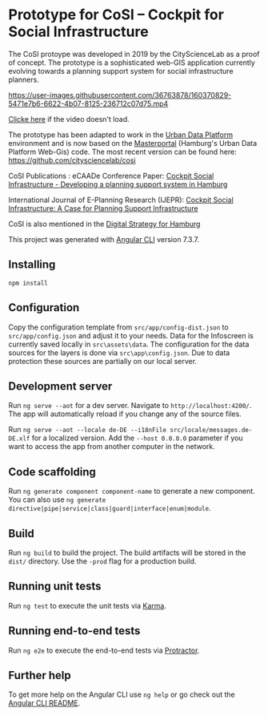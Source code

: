 # Prototype for CoSI – Cockpit for Social Infrastructure

The CoSI protoype was developed in 2019 by the CityScienceLab as a proof of concept.
The prototype is a sophisticated web-GIS application currently evolving towards a planning support system for social infrastructure planners.

https://user-images.githubusercontent.com/36763878/160370829-5471e7b6-6622-4b07-8125-236712c07d75.mp4

[Clicke here](https://drive.google.com/file/d/id=1ABGo_bBoE5uny4XcFliBhZcMwl8oUy8z/view?usp=sharing) if the video doesn't load.

The prototype has been adapted to work in the [Urban Data Platform](http://www.urbandataplatform.hamburg/) environment and is now based on the [Masterportal](https://bitbucket.org/geowerkstatt-hamburg/masterportal/src) (Hamburg's Urban Data Platform Web-Gis) code.
The most recent version can be found here:
https://github.com/citysciencelab/cosi

CoSI Publications :
eCAADe Conference Paper: [Cockpit Social Infrastructure - Developing a planning support system in Hamburg](https://www.researchgate.net/publication/344340813_Cockpit_Social_Infrastructure_-_Developing_a_planning_support_system_in_Hamburg)

International Journal of E-Planning Research (IJEPR): [Cockpit Social Infrastructure: A Case for Planning Support Infrastructure](https://www.researchgate.net/publication/353346520_Cockpit_Social_Infrastructure_A_Case_for_Planning_Support_Infrastructure)

CoSI is also mentioned in the [Digital Strategy for Hamburg](https://www.hamburg.de/contentblob/14924946/e80007b350f1abdc455cfaea7e8cd76c/data/download-digitalstrategie-englisch.pdf)


This project was generated with [Angular CLI](https://github.com/angular/angular-cli) version 7.3.7.


## Installing

```
npm install
```

## Configuration

Copy the configuration template from `src/app/config-dist.json` to `src/app/config.json` and adjust it to your needs.
Data for the Infoscreen is currently saved locally in `src\assets\data`.
The configuration for the data sources for the layers is done via `src\app\config.json`.
Due to data protection these sources are partially on our local server.

## Development server

Run `ng serve --aot` for a dev server. Navigate to `http://localhost:4200/`. The app will automatically reload if you change any of the source files.

Run `ng serve --aot --locale de-DE --i18nFile src/locale/messages.de-DE.xlf` for a localized version. Add the `--host 0.0.0.0` parameter if you want to access the app from another computer in the network.

## Code scaffolding

Run `ng generate component component-name` to generate a new component. You can also use `ng generate directive|pipe|service|class|guard|interface|enum|module`.

## Build

Run `ng build` to build the project. The build artifacts will be stored in the `dist/` directory. Use the `-prod` flag for a production build.

## Running unit tests

Run `ng test` to execute the unit tests via [Karma](https://karma-runner.github.io).

## Running end-to-end tests

Run `ng e2e` to execute the end-to-end tests via [Protractor](http://www.protractortest.org/).

## Further help

To get more help on the Angular CLI use `ng help` or go check out the [Angular CLI README](https://github.com/angular/angular-cli/blob/master/README.md).
